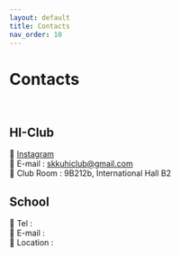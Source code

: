 ```yaml
---
layout: default
title: Contacts
nav_order: 10
---
```


# Contacts

<br>

## HI-Club

💚 [Instagram](https://www.instagram.com/skku_hiclub/?hl=en)  
💚 E-mail : skkuhiclub@gmail.com  
💚 Club Room : 9B212b, International Hall B2

## School

🌱 Tel :  
🌱 E-mail :  
🌱 Location :
